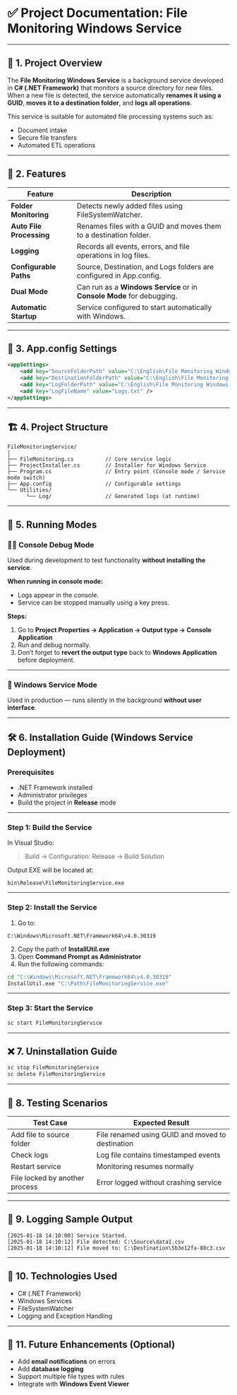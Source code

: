 ﻿# ✅ **Project Documentation: File Monitoring Windows Service**

---

## 🧾 **1. Project Overview**

The **File Monitoring Windows Service** is a background service developed in **C# (.NET Framework)** that monitors a source directory for new files. When a new file is detected, the service automatically **renames it using a GUID**, **moves it to a destination folder**, and **logs all operations**.

This service is suitable for automated file processing systems such as:

- Document intake
- Secure file transfers
- Automated ETL operations

---

## 🚀 **2. Features**

| Feature                  | Description                                                            |
| ------------------------ | ---------------------------------------------------------------------- |
| **Folder Monitoring**    | Detects newly added files using FileSystemWatcher.                     |
| **Auto File Processing** | Renames files with a GUID and moves them to a destination folder.      |
| **Logging**              | Records all events, errors, and file operations in log files.          |
| **Configurable Paths**   | Source, Destination, and Logs folders are configured in App.config.    |
| **Dual Mode**            | Can run as a **Windows Service** or in **Console Mode** for debugging. |
| **Automatic Startup**    | Service configured to start automatically with Windows.                |

---

## 📂 **3. App.config Settings**

```xml
<appSettings>
    <add key="SourceFolderPath" value="C:\English\File Monitoring Windows Service\Source" />
    <add key="DestinationFolderPath" value="C:\English\File Monitoring Windows Service\Destination" />
    <add key="LogFolderPath" value="C:\English\File Monitoring Windows Service\Logs" />
    <add key="LogFileName" value="Logs.txt" />
</appSettings>
```

---

## 🏗️ **4. Project Structure**

```
FileMonitoringService/
│
├── FileMonitoring.cs          // Core service logic
├── ProjectInstaller.cs        // Installer for Windows Service
├── Program.cs                 // Entry point (Console mode / Service mode switch)
├── App.config                 // Configurable settings
└── Utilities/
      └── Log/                 // Generated logs (at runtime)
```

---

## 🔧 **5. Running Modes**

### 🧑‍💻 Console Debug Mode

Used during development to test functionality **without installing the service**.

**When running in console mode:**

- Logs appear in the console.
- Service can be stopped manually using a key press.

**Steps:**

1. Go to **Project Properties → Application → Output type → Console Application**
2. Run and debug normally.
3. Don’t forget to **revert the output type** back to **Windows Application** before deployment.

---

### 🏢 Windows Service Mode

Used in production — runs silently in the background **without user interface**.

---

## 🛠️ **6. Installation Guide (Windows Service Deployment)**

### **Prerequisites**

- .NET Framework installed
- Administrator privileges
- Build the project in **Release** mode

---

### **Step 1: Build the Service**

In Visual Studio:

> Build → Configuration: Release → Build Solution

Output EXE will be located at:

```
bin\Release\FileMonitoringService.exe
```

---

### **Step 2: Install the Service**

1. Go to:

```
C:\Windows\Microsoft.NET\Framework64\v4.0.30319
```

2. Copy the path of **InstallUtil.exe**
3. Open **Command Prompt as Administrator**
4. Run the following commands:

```cmd
cd "C:\Windows\Microsoft.NET\Framework64\v4.0.30319"
InstallUtil.exe "C:\Path\FileMonitoringService.exe"
```

---

### **Step 3: Start the Service**

```cmd
sc start FileMonitoringService
```

---

## ❌ **7. Uninstallation Guide**

```cmd
sc stop FileMonitoringService
sc delete FileMonitoringService
```

---

## 🧪 **8. Testing Scenarios**

| Test Case                      | Expected Result                                  |
| ------------------------------ | ------------------------------------------------ |
| Add file to source folder      | File renamed using GUID and moved to destination |
| Check logs                     | Log file contains timestamped events             |
| Restart service                | Monitoring resumes normally                      |
| File locked by another process | Error logged without crashing service            |

---

## 📜 **9. Logging Sample Output**

```
[2025-01-18 14:10:00] Service Started.
[2025-01-18 14:10:12] File detected: C:\Source\data1.csv
[2025-01-18 14:10:12] File moved to: C:\Destination\5b3e12fa-88c3.csv
```

---

## 🧱 **10. Technologies Used**

- C# (.NET Framework)
- Windows Services
- FileSystemWatcher
- Logging and Exception Handling

---

## 📌 **11. Future Enhancements (Optional)**

- Add **email notifications** on errors
- Add **database logging**
- Support multiple file types with rules
- Integrate with **Windows Event Viewer**
